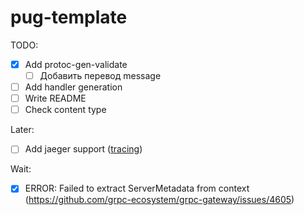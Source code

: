 # pug-template

TODO:
- [x] Add protoc-gen-validate
  - [ ] Добавить перевод message
- [ ] Add handler generation
- [ ] Write README
- [ ] Check content type

Later:
- [ ] Add jaeger support ([tracing](https://grpc-ecosystem.github.io/grpc-gateway/docs/operations/tracing/))

Wait:
- [x] ERROR: Failed to extract ServerMetadata from context (https://github.com/grpc-ecosystem/grpc-gateway/issues/4605)
